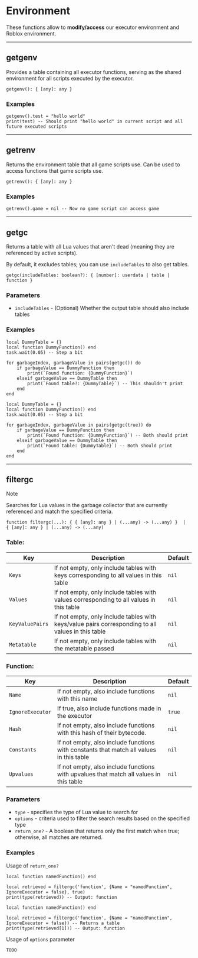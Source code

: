 # Environment

These functions allow to **modify/access** our executor environment and Roblox environment.

---

## getgenv

Provides a table containing all executor functions, serving as the shared environment for all scripts executed by the executor.

```luau
getgenv(): { [any]: any }
```

### Examples

```luau
getgenv().test = "hello world"
print(test) -- Should print "hello world" in current script and all future executed scripts
```

---

## getrenv

Returns the environment table that all game scripts use. Can be used to access functions that game scripts use.

```luau
getrenv(): { [any]: any }
```

### Examples

```luau
getrenv().game = nil -- Now no game script can access game
```

---

## getgc

Returns a table with all Lua values that aren't dead (meaning they are referenced by active scripts).

By default, it excludes tables; you can use `includeTables` to also get tables.

```luau
getgc(includeTables: boolean?): { [number]: userdata | table | function }
```

### Parameters

- `includeTables` - (Optional) Whether the output table should also include tables

### Examples

```luau
local DummyTable = {}
local function DummyFunction() end
task.wait(0.05) -- Step a bit

for garbageIndex, garbageValue in pairs(getgc()) do
    if garbageValue == DummyFunction then
        print(`Found function: {DummyFunction}`)
    elseif garbageValue == DummyTable then
        print(`Found table?: {DummyTable}`) -- This shouldn't print
    end
end
```

```luau
local DummyTable = {}
local function DummyFunction() end
task.wait(0.05) -- Step a bit

for garbageIndex, garbageValue in pairs(getgc(true)) do
    if garbageValue == DummyFunction then
        print(`Found function: {DummyFunction}`) -- Both should print
    elseif garbageValue == DummyTable then
        print(`Found table: {DummyTable}`) -- Both should print
    end
end
```

---

## filtergc

> [!NOTE]

Searches for Lua values in the garbage collector that are currently referenced and match the specified criteria.

```luau
function filtergc(...): { { [any]: any } | (...any) -> (...any) }  |  { [any]: any } | (...any) -> (...any)
```

### Table:

| Key            | Description                                                                 | Default   |
| -------------- | --------------------------------------------------------------------------- | --------- |
| `Keys`         | If not empty, only include tables with keys corresponding to all values in this table | `nil`     |
| `Values`       | If not empty, only include tables with values corresponding to all values in this table | `nil`     |
| `KeyValuePairs`| If not empty, only include tables with keys/value pairs corresponding to all values in this table | `nil`     |
| `Metatable`    | If not empty, only include tables with the metatable passed                | `nil`     |

### Function:

| Key        | Description                                                                        | Default |
| ---------- | ---------------------------------------------------------------------------------- | ------- |
| `Name`     | If not empty, also include functions with this name                                | `nil`   |
| `IgnoreExecutor`| If true, also include functions made in the executor | `true` |
| `Hash`     | If not empty, also include functions with this hash of their bytecode. | `nil` |
| `Constants`| If not empty, also include functions with constants that match all values in this table | `nil`   |
| `Upvalues` | If not empty, also include functions with upvalues that match all values in this table | `nil`   |

### Parameters

- `type` - specifies the type of Lua value to search for
- `options` - criteria used to filter the search results based on the specified type
- `return_one?` - A boolean that returns only the first match when true; otherwise, all matches are returned.

### Examples

Usage of `return_one?`
```luau
local function namedFunction() end

local retrieved = filtergc('function', {Name = "namedFunction", IgnoreExecutor = false}, true)
print(type(retrieved)) -- Output: function
```

```luau
local function namedFunction() end

local retrieved = filtergc('function', {Name = "namedFunction", IgnoreExecutor = false}) -- Returns a table
print(type(retrieved[1])) -- Output: function
```

Usage of `options` parameter
```luau
TODO
```
